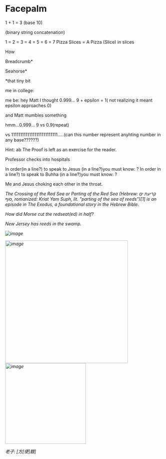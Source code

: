 # Facepalm

1 + 1 = 3 (base 10)

(binary string concatenation) 

1 = 2 = 3 = 4 = 5 = 6 = 7 
Pizza Slices = A Pizza (Slice) in slices 


How 

Breadcrumb*

Seahorse*

*that tiny bit

me in college:

me be: hey Matt I thought 0.999... 9 + epsilon = 1( not realizing it meant epsilon approaches 0)

and Matt mumbles something

hmm...0.999... 9 vs 0.9(repeat)

vs 11111111111111111111111111.....(can this number represent anyhting number in any base??????)

Hint: ab The Proof is left as an exercise for the reader.

Professor checks into hospitals

In order(in a line?) to speak to Jesus (in a line?)you must know: ?
In order in a line?) to speak to Buhha (in a line?)you must know: ?

Me and Jesus choking each other in the throat.

<em>The Crossing of the Red Sea or Parting of the Red Sea (Hebrew: קריעת ים סוף, romanized: Kriat Yam Suph, lit. "parting of the sea of reeds")[1] is an episode in The Exodus, a foundational story in the Hebrew Bible.<em>

How did Morse cut the redseat(ed) in half?

New Jersey has reeds in the swamp.

![image](https://github.com/user-attachments/assets/b942d662-7a8e-4767-9a2b-f96e4c4a970d)



<img width="392" alt="image" src="https://github.com/user-attachments/assets/d2e296a1-78d6-48c2-97f8-8382b82602c7" />

<img width="258" alt="image" src="https://github.com/user-attachments/assets/66b3061c-33b0-46bc-b7d6-b7c7fe16fedb" />



老子: 
[方[便]麵]

